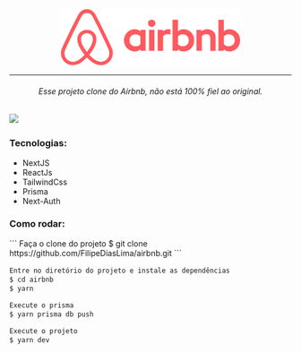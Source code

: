 <div align="center">
  <img src="./public/images/logo.png"  width="320px" />
</div>

<hr/>

<h6 align="center">Esse projeto clone do Airbnb, não está 100% fiel ao original.</h6>

<img src="./public/images/home.png" />

<h3>Tecnologias:</h3>
<ul>
  <li>NextJS</li>
  <li>ReactJs</li>
  <li>TailwindCss</li>
  <li>Prisma</li>
  <li>Next-Auth</li>
</ul>

<h3>Como rodar:</h3>
```
Faça o clone do projeto
$ git clone https://github.com/FilipeDiasLima/airbnb.git
```

```
Entre no diretório do projeto e instale as dependências
$ cd airbnb
$ yarn
```

```
Execute o prisma
$ yarn prisma db push
```

```
Execute o projeto
$ yarn dev
```


